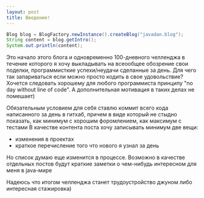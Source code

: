 ```yaml
---
layout: post
title: Введение!
---
```


```java
Blog blog = BlogFactory.newInstance().createBlog("javadan.blog");
String content = blog.getIntro();
System.out.println(content);
```

Это начало этого блога и одновременно 100-дневного челленджа в течение которого я хочу выкладывать на всеообщее обозрение свои поделки, программисткие успехи/неудачи сделанные за день. Для чего так запариваться если можно просто кодить в свое удовольствие? Хочется следовать хорошему для любого программиста принципу "no day without line of code". А  дополнительная мотивация в таких делах не помешает)  

Обязательным условием для себя ставлю коммит всего кода написанного за день в гитхаб, причем в виде который не стыдно показать, как минимум с хорошим форомлением, как максимум с тестами
В качестве контента поста хочу записывать минимум две вещи:
   + изменения в проектах
   + краткое перечисление того что нового я узнал за день

 Но список думаю еще изменится в процессе. Возможно в качестве отдельных постов будут краткие заметки о чем-нибудь интересном для меня в java-мире

Надеюсь что итогом челленджа станет трудоустройство джуном либо интересная стажировка)

